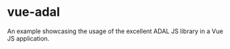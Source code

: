 # vue-adal
An example showcasing the usage of the excellent ADAL JS library in a Vue JS application.
